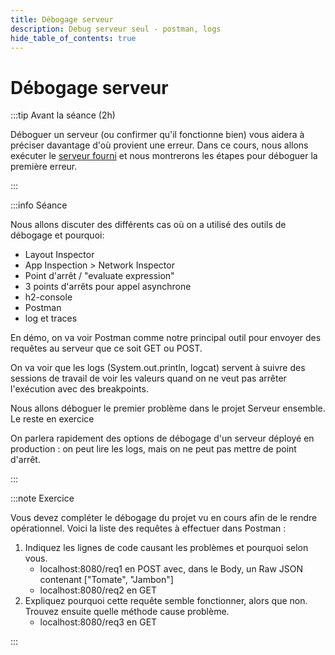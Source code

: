 ```yaml
---
title: Débogage serveur
description: Debug serveur seul - postman, logs
hide_table_of_contents: true
---
```


# Débogage serveur

<Row>

<Column>

:::tip Avant la séance (2h)

Déboguer un serveur (ou confirmer qu'il fonctionne bien) vous aidera à préciser davantage d'où provient une erreur. Dans ce cours, nous allons exécuter le [serveur fourni](https://github.com/departement-info-cem/4N6-Mobile/tree/main/code/DebugServer) et nous montrerons les étapes pour déboguer la première erreur.

:::

</Column>

<Column>

:::info Séance

Nous allons discuter des différents cas où on a utilisé des outils de débogage et pourquoi:
- Layout Inspector
- App Inspection > Network Inspector 
- Point d'arrêt / "evaluate expression" 
- 3 points d'arrêts pour appel asynchrone
- h2-console
- Postman
- log et traces 

En démo, on va voir Postman comme notre principal outil pour envoyer des requêtes au serveur que ce soit GET ou POST.

On va voir que les logs (System.out.println, logcat) servent à suivre des sessions de travail de voir les valeurs quand on ne veut pas arrêter l'exécution avec des breakpoints.

Nous allons déboguer le premier problème dans le projet Serveur ensemble. Le reste en exercice

On parlera rapidement des options de débogage d'un serveur déployé en production : on peut lire les logs, mais on ne peut pas mettre de point d'arrêt.

:::

</Column>

</Row>

:::note Exercice

Vous devez compléter le débogage du projet vu en cours afin de le rendre opérationnel. Voici la liste des requêtes à effectuer dans Postman :

1. Indiquez les lignes de code causant les problèmes et pourquoi selon vous.
   - localhost:8080/req1 en POST avec, dans le Body, un Raw JSON contenant ["Tomate", "Jambon"]
   - localhost:8080/req2 en GET
2. Expliquez pourquoi cette requête semble fonctionner, alors que non. Trouvez ensuite quelle méthode cause problème.
   - localhost:8080/req3 en GET

:::
